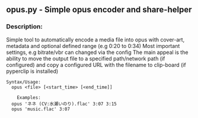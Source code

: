 
## opus.py - Simple opus encoder and share-helper

### Description:

Simple tool to automatically encode a media file into opus
with cover-art, metadata and optional defined range (e.g 0:20 to 0:34)
Most important settings, e.g bitrate/vbr can changed via the config
The main appeal is the ability to move the output file
to a specified path/network path (if configured)
and copy a configured URL with the filename
to clip-board (if pyperclip is installed)

```
Syntax/Usage:
  opus <file> [<start_time> [<end_time]]

	Examples:
  opus 'ネネ (CV:水瀬いのり).flac' 3:07 3:15
  opus 'music.flac' 3:07
 ```

